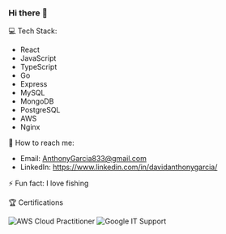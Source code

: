 ### Hi there 👋

💻 Tech Stack:
- React
- JavaScript
- TypeScript
- Go
- Express
- MySQL
- MongoDB
- PostgreSQL
- AWS
- Nginx


📲 How to reach me: 
- Email: AnthonyGarcia833@gmail.com
- LinkedIn: https://www.linkedin.com/in/davidanthonygarcia/

⚡ Fun fact: I love fishing

🏆 Certifications

![AWS Cloud Practitioner](https://images.credly.com/size/340x340/images/00634f82-b07f-4bbd-a6bb-53de397fc3a6/image.png)
![Google IT Support](https://images.credly.com/size/340x340/images/fb97a12f-c0f1-4f37-9b7d-4a830199fe84/GCC_badge_IT_Support_1000x1000.png)
